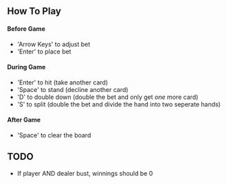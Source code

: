 ## How To Play
#### Before Game
* 'Arrow Keys' to adjust bet
* 'Enter' to place bet
#### During Game
* 'Enter' to hit (take another card)
* 'Space' to stand (decline another card)
* 'D' to double down (double the bet and only get *one* more card)
* 'S' to split (double the bet and divide the hand into two seperate hands)
#### After Game
* 'Space' to clear the board

## TODO
* If player AND dealer bust, winnings should be 0